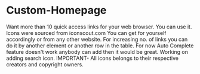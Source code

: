 # Custom-Homepage
Want more than 10 quick access links for your web browser.  You can use it.
Icons were sourced from iconscout.com
You can get for yourself accordingly or from any other website.
For increasing no. of links you can do it by another element or another row in the table.
For now Auto Complete feature doesn't work anybody can add then it would be great.
Working on adding search icon.
IMPORTANT-
All icons belongs to their respective creators and copyright owners.

